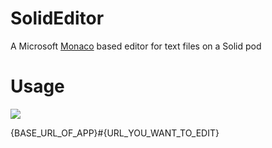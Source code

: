 # SolidEditor

A Microsoft [Monaco](https://microsoft.github.io/monaco-editor/index.html) based editor
for text files on a Solid pod

# Usage

<img src=https://phochste.github.io/SolidEditor/images/demo.png>

{BASE_URL_OF_APP}#{URL_YOU_WANT_TO_EDIT}